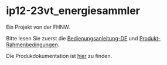 # ip12-23vt_energiesammler

Ein Projekt von der FHNW.

Bitte lesen Sie zuerst die [Bedienungsanleitung-DE](Bedienungsanleitung-DE.pdf) und [Produkt-Rahmenbedingungen](Produkt-Rahmenbedingungen.pdf).

Die Produkdokumentation ist [hier](/Produktdokumentation/) zu finden.